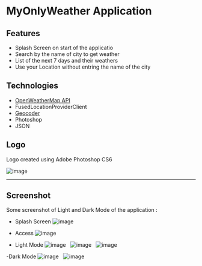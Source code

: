 # MyOnlyWeather Application


## Features
 - Splash Screen on start of the applicatio
 - Search by the name of city to get weather 
 - List of the next 7 days and their weathers
 - Use your Location without entring the name of the city

## Technologies

- [OpenWeatherMap API](https://openweathermap.org/guide)
- FusedLocationProviderClient
- [Geocoder](https://developers.google.com/maps/documentation/javascript/reference/geocoder)
- Photoshop
- JSON

## Logo
Logo created using Adobe Photoshop CS6

![image](https://github.com/tahajadid/MyOnlyWeather/blob/master/Img/MOW%20Logo.png) &nbsp;

---

## Screenshot

Some screenshot of Light and Dark Mode of the application :

- Splash Screen 
![image](https://github.com/tahajadid/ID-Device/blob/master/Img/capt1.PNG) &nbsp;

- Access
![image](https://github.com/tahajadid/MyOnlyWeather/blob/master/Img/access.jpg) &nbsp;

- Light Mode
![image](https://github.com/tahajadid/MyOnlyWeather/blob/master/Img/light01.jpg) &nbsp;
![image](https://github.com/tahajadid/MyOnlyWeather/blob/master/Img/light02.jpg) &nbsp;
![image](https://github.com/tahajadid/MyOnlyWeather/blob/master/Img/light03.jpg) &nbsp;

-Dark Mode
![image](https://github.com/tahajadid/MyOnlyWeather/blob/master/Img/dark01.jpg) &nbsp;
![image](https://github.com/tahajadid/MyOnlyWeather/blob/master/Img/dark02.jpg) &nbsp;

